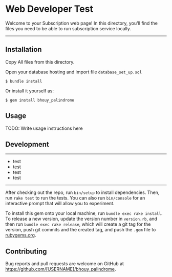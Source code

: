# Web Developer Test

Welcome to your Subscription web page! In this directory, you'll find the files you need to be able to run subscription service locally.

---
## Installation

Copy All files from this directory.

Open your database hosting and import file `database_set_up.sql`



    $ bundle install

Or install it yourself as:

    $ gem install bhouy_palindrome

## Usage

TODO: Write usage instructions here

## Development
---
- test
- test
- test
- test
---
After checking out the repo, run `bin/setup` to install dependencies. Then, run `rake test` to run the tests. You can also run `bin/console` for an interactive prompt that will allow you to experiment.

To install this gem onto your local machine, run `bundle exec rake install`. To release a new version, update the version number in `version.rb`, and then run `bundle exec rake release`, which will create a git tag for the version, push git commits and the created tag, and push the `.gem` file to [rubygems.org](https://rubygems.org).

## Contributing

Bug reports and pull requests are welcome on GitHub at https://github.com/[USERNAME]/bhouy_palindrome.
